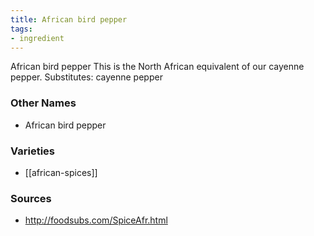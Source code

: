 ```yaml
---
title: African bird pepper
tags:
- ingredient
---
```

African bird pepper This is the North African equivalent of our cayenne pepper. Substitutes: cayenne pepper

### Other Names

* African bird pepper

### Varieties

* [[african-spices]]

### Sources
* http://foodsubs.com/SpiceAfr.html
